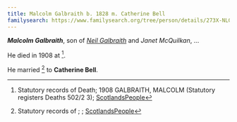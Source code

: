 ```yaml
---
title: Malcolm Galbraith b. 1828 m. Catherine Bell
familysearch: https://www.familysearch.org/tree/person/details/273X-NLG
---
```

***Malcolm Galbraith***, son of *[Neil Galbraith](galbraith-neil-1797-mcquilkan.md)* and *Janet McQuilkan*, ...

He died in 1908 at [^death].

He married [^marriage] to **Catherine Bell**.

[^marriage]: Statutory records of ;  ; [ScotlandsPeople](https://www.scotlandspeople.gov.uk/view-image/nrs_stat_marriages/1513908)

[^death]: Statutory records of Death; 1908 GALBRAITH, MALCOLM (Statutory registers Deaths 502/2 3); [ScotlandsPeople](https://www.scotlandspeople.gov.uk/view-image/nrs_stat_deaths/6074476)
